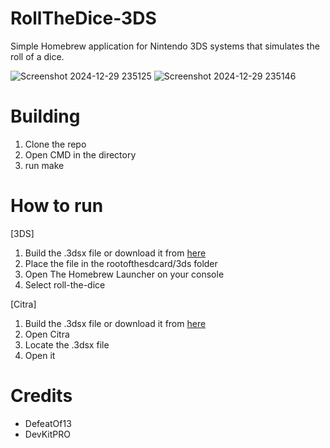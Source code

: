 # RollTheDice-3DS
Simple Homebrew application for Nintendo 3DS systems that simulates the roll of a dice.

![Screenshot 2024-12-29 235125](https://github.com/user-attachments/assets/afeaeb7f-7d53-4929-b2cd-a56b65430e8c)
![Screenshot 2024-12-29 235146](https://github.com/user-attachments/assets/49bcb51f-7487-44ca-8fc2-5015393d6db1)

# Building
1. Clone the repo
2. Open CMD in the directory
3. run make

# How to run

[3DS]
1. Build the .3dsx file or download it from [here](https://github.com/DefeatOf13/RollTheDice-3DS/releases/download/v1.0/roll-the-dice.3dsx)
2. Place the file in the rootofthesdcard/3ds folder
3. Open The Homebrew Launcher on your console
4. Select roll-the-dice

[Citra]
1. Build the .3dsx file or download it from [here](https://github.com/DefeatOf13/RollTheDice-3DS/releases/download/v1.0/roll-the-dice.3dsx)
2. Open Citra
3. Locate the .3dsx file
4. Open it

# Credits
- DefeatOf13
- DevKitPRO
